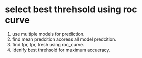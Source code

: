 # select best threhsold using roc curve
1. use multiple models for prediction.
2.  find mean predcition acoress all model predcition.
3.  find fpr, tpr, tresh using roc_curve.
4.  Idenify best threhsold for maximum accueracy. 
